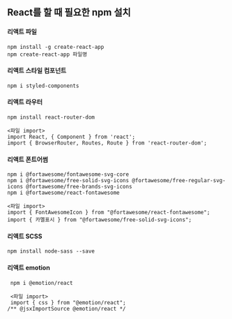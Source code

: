 ## React를 할 때 필요한 npm 설치


#### 리액트 파일

    npm install -g create-react-app
    npm create-react-app 파일명

#### 리액트 스타일 컴포넌트

    npm i styled-components

#### 리액트 라우터

    npm install react-router-dom

    <파일 import>
    import React, { Component } from 'react';
    import { BrowserRouter, Routes, Route } from 'react-router-dom';

#### 리액트 폰트어썸 

    npm i @fortawesome/fontawesome-svg-core
    npm i @fortawesome/free-solid-svg-icons @fortawesome/free-regular-svg-icons @fortawesome/free-brands-svg-icons
    npm i @fortawesome/react-fontawesome

    <파일 import>
    import { FontAwesomeIcon } from "@fortawesome/react-fontawesome";
    import { 카멜표시 } from "@fortawesome/free-solid-svg-icons";

#### 리액트 SCSS 

    npm install node-sass --save

#### 리액트 emotion

     npm i @emotion/react

     <파일 import>
     import { css } from "@emotion/react";
    /** @jsxImportSource @emotion/react */

